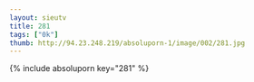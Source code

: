 ```yaml
--- 
layout: sieutv
title: 281
tags: ["0k"]
thumb: http://94.23.248.219/absoluporn-1/image/002/281.jpg
---
```

{% include absoluporn key="281" %} 
